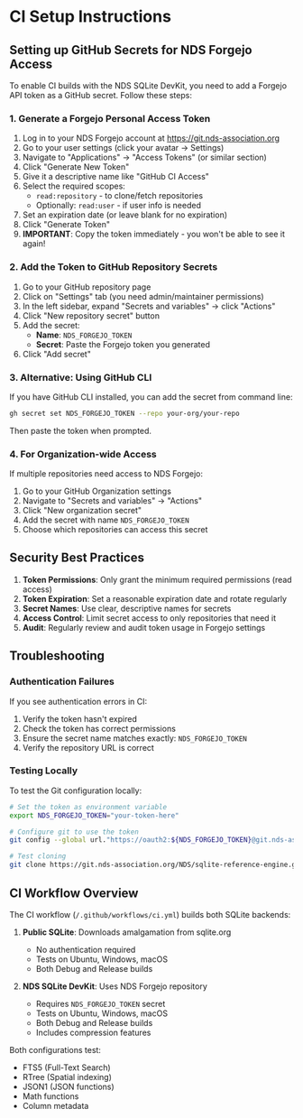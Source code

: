 # CI Setup Instructions

## Setting up GitHub Secrets for NDS Forgejo Access

To enable CI builds with the NDS SQLite DevKit, you need to add a Forgejo API token as a GitHub secret. Follow these steps:

### 1. Generate a Forgejo Personal Access Token

1. Log in to your NDS Forgejo account at https://git.nds-association.org
2. Go to your user settings (click your avatar → Settings)
3. Navigate to "Applications" → "Access Tokens" (or similar section)
4. Click "Generate New Token"
5. Give it a descriptive name like "GitHub CI Access"
6. Select the required scopes:
   - `read:repository` - to clone/fetch repositories
   - Optionally: `read:user` - if user info is needed
7. Set an expiration date (or leave blank for no expiration)
8. Click "Generate Token"
9. **IMPORTANT**: Copy the token immediately - you won't be able to see it again!

### 2. Add the Token to GitHub Repository Secrets

1. Go to your GitHub repository page
2. Click on "Settings" tab (you need admin/maintainer permissions)
3. In the left sidebar, expand "Secrets and variables" → click "Actions"
4. Click "New repository secret" button
5. Add the secret:
   - **Name**: `NDS_FORGEJO_TOKEN`
   - **Secret**: Paste the Forgejo token you generated
6. Click "Add secret"

### 3. Alternative: Using GitHub CLI

If you have GitHub CLI installed, you can add the secret from command line:

```bash
gh secret set NDS_FORGEJO_TOKEN --repo your-org/your-repo
```

Then paste the token when prompted.

### 4. For Organization-wide Access

If multiple repositories need access to NDS Forgejo:

1. Go to your GitHub Organization settings
2. Navigate to "Secrets and variables" → "Actions"
3. Click "New organization secret"
4. Add the secret with name `NDS_FORGEJO_TOKEN`
5. Choose which repositories can access this secret

## Security Best Practices

1. **Token Permissions**: Only grant the minimum required permissions (read access)
2. **Token Expiration**: Set a reasonable expiration date and rotate regularly
3. **Secret Names**: Use clear, descriptive names for secrets
4. **Access Control**: Limit secret access to only repositories that need it
5. **Audit**: Regularly review and audit token usage in Forgejo settings

## Troubleshooting

### Authentication Failures

If you see authentication errors in CI:

1. Verify the token hasn't expired
2. Check the token has correct permissions
3. Ensure the secret name matches exactly: `NDS_FORGEJO_TOKEN`
4. Verify the repository URL is correct

### Testing Locally

To test the Git configuration locally:

```bash
# Set the token as environment variable
export NDS_FORGEJO_TOKEN="your-token-here"

# Configure git to use the token
git config --global url."https://oauth2:${NDS_FORGEJO_TOKEN}@git.nds-association.org/".insteadOf "https://git.nds-association.org/"

# Test cloning
git clone https://git.nds-association.org/NDS/sqlite-reference-engine.git test-clone
```

## CI Workflow Overview

The CI workflow (`/.github/workflows/ci.yml`) builds both SQLite backends:

1. **Public SQLite**: Downloads amalgamation from sqlite.org
   - No authentication required
   - Tests on Ubuntu, Windows, macOS
   - Both Debug and Release builds

2. **NDS SQLite DevKit**: Uses NDS Forgejo repository
   - Requires `NDS_FORGEJO_TOKEN` secret
   - Tests on Ubuntu, Windows, macOS
   - Both Debug and Release builds
   - Includes compression features

Both configurations test:
- FTS5 (Full-Text Search)
- RTree (Spatial indexing)
- JSON1 (JSON functions)
- Math functions
- Column metadata
